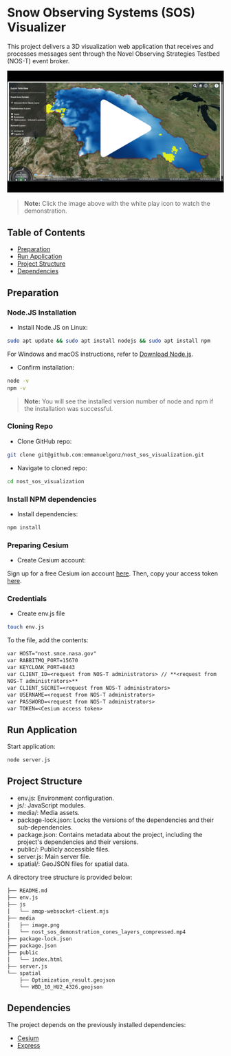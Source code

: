 # Snow Observing Systems (SOS) Visualizer

This project delivers a 3D visualization web application that receives and processes messages sent through the Novel Observing Strategies Testbed (NOS-T) event broker.

<a href="https://youtu.be/zKBMltZmC8g" target="_blank">
  <img src="media/image.png" alt="Watch the video" />
</a>

> **Note:** Click the image above with the white play icon to watch the demonstration.

## Table of Contents

- [Preparation](#preparation)
- [Run Application](#run-application)
- [Project Structure](#project-structure)
- [Dependencies](#dependencies)
<!-- - [Contributing](#contributing)
- [License](#license) -->

## Preparation

### Node.JS Installation

- Install Node.JS on Linux:

```bash
sudo apt update && sudo apt install nodejs && sudo apt install npm
```

For Windows and macOS instructions, refer to [Download Node.js](https://nodejs.org/en/download/package-manager).

- Confirm installation:

```bash
node -v
npm -v
```

> **Note:** You will see the installed version number of node and npm if the installation was successful.

### Cloning Repo

- Clone GitHub repo:

```bash
git clone git@github.com:emmanuelgonz/nost_sos_visualization.git
```

- Navigate to cloned repo:

```bash
cd nost_sos_visualization
```

### Install NPM dependencies

- Install dependencies:

```bash
npm install
```

### Preparing Cesium

- Create Cesium account:

Sign up for a free Cesium ion account [here](https://ion.cesium.com/signup). Then, copy your access token [here](https://ion.cesium.com/tokens?).

### Credentials

- Create env.js file

```bash
touch env.js
```

To the file, add the contents: 

```
var HOST="nost.smce.nasa.gov"
var RABBITMQ_PORT=15670
var KEYCLOAK_PORT=8443
var CLIENT_ID=<request from NOS-T administrators> // **<request from NOS-T administrators>**
var CLIENT_SECRET=<request from NOS-T administrators>
var USERNAME=<request from NOS-T administrators>
var PASSWORD=<request from NOS-T administrators>
var TOKEN=<Cesium access token>
```

## Run Application

Start application:

```bash
node server.js
```

## Project Structure

- env.js: Environment configuration.
- js/: JavaScript modules.
- media/: Media assets.
- package-lock.json: Locks the versions of the dependencies and their sub-dependencies.
- package.json: Contains metadata about the project, including the project's dependencies and their versions.
- public/: Publicly accessible files.
- server.js: Main server file.
- spatial/: GeoJSON files for spatial data.

A directory tree structure is provided below:

```
├── README.md
├── env.js 
├── js
│   └── amqp-websocket-client.mjs
├── media
│   ├── image.png
│   └── nost_sos_demonstration_cones_layers_compressed.mp4
├── package-lock.json
├── package.json
├── public
│   └── index.html
├── server.js
└── spatial
    ├── Optimization_result.geojson
    └── WBD_10_HU2_4326.geojson
```

## Dependencies

The project depends on the previously installed dependencies:

- [Cesium](https://cesium.com/platform/cesiumjs/)
- [Express](https://expressjs.com/)